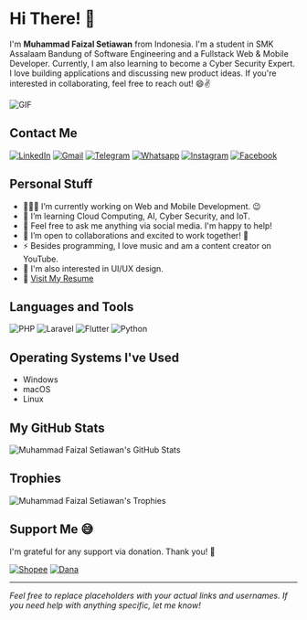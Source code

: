 # Hi There! 👋

I'm **Muhammad Faizal Setiawan** from Indonesia. I'm a student in SMK Assalaam Bandung of Software Engineering and a Fullstack Web & Mobile Developer. Currently, I am also learning to become a Cyber Security Expert. I love building applications and discussing new product ideas. If you're interested in collaborating, feel free to reach out! 😄✌️

![GIF](https://camo.githubusercontent.com/d26893d99fe76f99fcf7d36e586ad8a0133c131fd4b101fe56494105b4238549/68747470733a2f2f6d656469612e67697068792e636f6d2f6d656469612f645765734263544c61766b5a754733354d492f67697068792e676966)

## Contact Me

[![LinkedIn](https://img.shields.io/badge/LinkedIn-%230A66C2?style=flat&logo=linkedin&logoColor=white)](https://www.linkedin.com/in/your-linkedin)
[![Gmail](https://img.shields.io/badge/Gmail-%23D44638?style=flat&logo=gmail&logoColor=white)](mailto:your-email@gmail.com)
[![Telegram](https://img.shields.io/badge/Telegram-%23143485?style=flat&logo=telegram&logoColor=white)](https://t.me/your-telegram)
[![Whatsapp](https://img.shields.io/badge/Whatsapp-%2393D34B?style=flat&logo=whatsapp&logoColor=white)](https://wa.me/your-whatsapp)
[![Instagram](https://img.shields.io/badge/Instagram-%23E4405F?style=flat&logo=instagram&logoColor=white)](https://www.instagram.com/your-instagram)
[![Facebook](https://img.shields.io/badge/Facebook-%231877F2?style=flat&logo=facebook&logoColor=white)](https://www.facebook.com/your-facebook)

## Personal Stuff

- 👨🏽‍💻 I’m currently working on Web and Mobile Development. 😉
- 🌱 I’m learning Cloud Computing, AI, Cyber Security, and IoT.
- 💬 Feel free to ask me anything via social media. I'm happy to help!
- 👯 I’m open to collaborations and excited to work together! 🤝
- ⚡️ Besides programming, I love music and am a content creator on YouTube.
- 🤔 I'm also interested in UI/UX design.
- 📝 [Visit My Resume](link-to-your-resume)

## Languages and Tools

![PHP](https://img.shields.io/badge/-PHP-blue?logo=php&logoColor=white)
![Laravel](https://img.shields.io/badge/-Laravel-red?logo=laravel&logoColor=white)
![Flutter](https://img.shields.io/badge/-Flutter-blue?logo=flutter&logoColor=white)
![Python](https://img.shields.io/badge/-Python-blue?logo=python&logoColor=white)

## Operating Systems I've Used

- Windows
- macOS
- Linux

## My GitHub Stats

![Muhammad Faizal Setiawan's GitHub Stats](https://github-readme-stats.vercel.app/api?username=your-github-username&show_icons=true&hide_title=true&count_private=true&hide=prs&theme=radical)

## Trophies

![Muhammad Faizal Setiawan's Trophies](https://github-profile-trophy.vercel.app/?username=your-github-username)

## Support Me 😅

I'm grateful for any support via donation. Thank you! 💖

[![Shopee](https://img.shields.io/badge/Shopee-%23FF5722?style=flat&logo=shopee&logoColor=white)](https://shopee.co.id/your-shopee-link)
[![Dana](https://img.shields.io/badge/Dana-%2321BEE5?style=flat&logo=dana&logoColor=white)](https://linktr.ee/your-dana-link)

---

*Feel free to replace placeholders with your actual links and usernames. If you need help with anything specific, let me know!*
